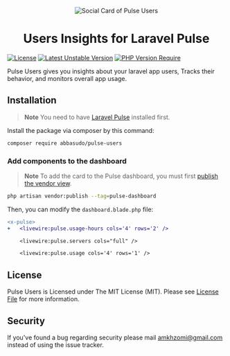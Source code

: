 <p align="center">
  <img src="https://github.com/abbasudo/pulse-users/assets/86796762/03454638-0b58-4415-b157-f3159fa7fc43" alt="Social Card of Pulse Users">
  <h1 align="center">Users Insights for Laravel Pulse</h1>
</p>

[![License](http://poser.pugx.org/abbasudo/pulse-users/license)](https://github.com/abbasudo/pulse-users)
[![Latest Unstable Version](http://poser.pugx.org/abbasudo/pulse-users/v)](https://packagist.org/packages/abbasudo/pulse-users)
[![PHP Version Require](http://poser.pugx.org/abbasudo/pulse-users/require/php)](https://packagist.org/packages/abbasudo/pulse-users)

Pulse Users gives you insights about your laravel app users, Tracks their behavior, and monitors overall app usage.

## Installation

> **Note**
> You need to have [Laravel Pulse](https://pulse.laravel.com/) installed first.

Install the package via composer by this command:
```sh
composer require abbasudo/pulse-users 
```

### Add components to the dashboard
> **Note**
> To add the card to the Pulse dashboard, you must first [publish the vendor view](https://laravel.com/docs/10.x/pulse#dashboard-customization).

```bash
php artisan vendor:publish --tag=pulse-dashboard
```

Then, you can modify the `dashboard.blade.php` file:

```diff
<x-pulse>
+   <livewire:pulse.usage-hours cols='4' rows='2' />

    <livewire:pulse.servers cols="full" />

    <livewire:pulse.usage cols='4' rows='1' />
```

## License

Pulse Users is Licensed under The MIT License (MIT). Please see [License File](https://github.com/abbasudo/pulse-users/blob/master/LICENSE) for more information.

## Security

If you've found a bug regarding security please mail [amkhzomi@gmail.com](mailto:amkhzomi@gmail.com) instead of
using the issue tracker.
